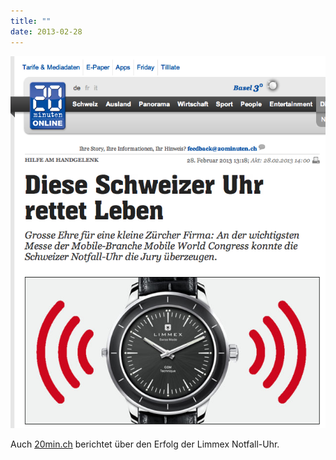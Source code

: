 ```yaml
---
title: ""
date: 2013-02-28
---
```


![](images/tumblr_mixyuhsdgd1s5gaabo1_1280.png)

Auch [20min.ch](http://www.20min.ch/digital/news/story/Diese-Schweizer-Uhr-rettet-Leben-25280494) berichtet über den Erfolg der Limmex Notfall-Uhr.
